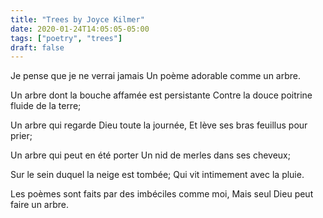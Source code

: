 ```yaml
---
title: "Trees by Joyce Kilmer"
date: 2020-01-24T14:05:05-05:00
tags: ["poetry", "trees"]
draft: false
---
```


Je pense que je ne verrai jamais
Un poème adorable comme un arbre.

Un arbre dont la bouche affamée est persistante
Contre la douce poitrine fluide de la terre;

Un arbre qui regarde Dieu toute la journée,
Et lève ses bras feuillus pour prier;

Un arbre qui peut en été porter
Un nid de merles dans ses cheveux;

Sur le sein duquel la neige est tombée;
Qui vit intimement avec la pluie.

Les poèmes sont faits par des imbéciles comme moi,
Mais seul Dieu peut faire un arbre.
